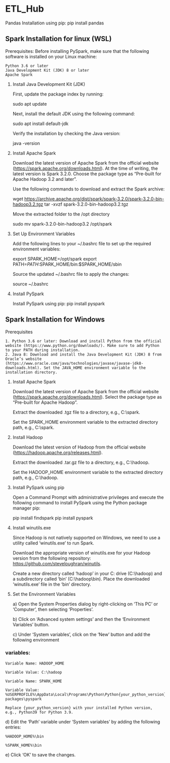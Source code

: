 # ETL_Hub

Pandas Installation using pip:
pip install pandas

## Spark Installation for linux (WSL)

Prerequisites:
    Before installing PySpark, make sure that the following software is installed on your Linux machine:
    
    Python 3.6 or later
    Java Development Kit (JDK) 8 or later
    Apache Spark

1. Install Java Development Kit (JDK)

    First, update the package index by running:
    
    sudo apt update
    
    Next, install the default JDK using the following command:
    
    sudo apt install default-jdk
    
    Verify the installation by checking the Java version:
    
    java -version

2. Install Apache Spark

    Download the latest version of Apache Spark from the official website (https://spark.apache.org/downloads.html). At the time of writing, the latest version is Spark 3.2.0. Choose the package type as “Pre-built for Apache Hadoop 3.2 and later”.
    
    Use the following commands to download and extract the Spark archive:
    
    wget https://archive.apache.org/dist/spark/spark-3.2.0/spark-3.2.0-bin-hadoop3.2.tgz
    tar -xvzf spark-3.2.0-bin-hadoop3.2.tgz
    
    Move the extracted folder to the /opt directory
    
    sudo mv spark-3.2.0-bin-hadoop3.2 /opt/spark

3. Set Up Environment Variables

    Add the following lines to your ~/.bashrc file to set up the required environment variables:
    
    export SPARK_HOME=/opt/spark
    export PATH=$PATH:$SPARK_HOME/bin:$SPARK_HOME/sbin
    
    Source the updated ~/.bashrc file to apply the changes:
    
    source ~/.bashrc
    
4. Install PySpark

    Install PySpark using pip:
    pip install pyspark

## Spark Installation for Windows

Prerequisites
    
    1. Python 3.6 or later: Download and install Python from the official website (https://www.python.org/downloads/). Make sure to add Python to your PATH during installation.
    2. Java 8: Download and install the Java Development Kit (JDK) 8 from Oracle’s website (https://www.oracle.com/java/technologies/javase/javase-jdk8-downloads.html). Set the JAVA_HOME environment variable to the installation directory.

1. Install Apache Spark

    Download the latest version of Apache Spark from the official website (https://spark.apache.org/downloads.html). Select the package type as “Pre-built for Apache Hadoop”.

    Extract the downloaded .tgz file to a directory, e.g., C:\spark.

    Set the SPARK_HOME environment variable to the extracted directory path, e.g., C:\spark.

2. Install Hadoop

    Download the latest version of Hadoop from the official website (https://hadoop.apache.org/releases.html).

    Extract the downloaded .tar.gz file to a directory, e.g., C:\hadoop.

    Set the HADOOP_HOME environment variable to the extracted directory path, e.g., C:\hadoop.

3. Install PySpark using pip

    Open a Command Prompt with administrative privileges and execute the following command to install PySpark using the Python package manager pip:

    pip install findspark
    pip install pyspark

4. Install winutils.exe

    Since Hadoop is not natively supported on Windows, we need to use a utility called ‘winutils.exe’ to run Spark.

    Download the appropriate version of winutils.exe for your Hadoop version from the following repository: https://github.com/steveloughran/winutils.

    Create a new directory called ‘hadoop’ in your C: drive (C:\hadoop) and a subdirectory called ‘bin’ (C:\hadoop\bin). Place the downloaded ‘winutils.exe’ file in the ‘bin’ directory.
5. Set the Environment Variables

    a) Open the System Properties dialog by right-clicking on ‘This PC’ or ‘Computer’, then selecting ‘Properties’.

    b) Click on ‘Advanced system settings’ and then the ‘Environment Variables’ button.

    c) Under ‘System variables’, click on the ‘New’ button and add the following environment

### variables:

    Variable Name: HADOOP_HOME

    Variable Value: C:\hadoop

    Variable Name: SPARK_HOME

    Variable Value: %USERPROFILE%\AppData\Local\Programs\Python\Python{your_python_version}\Lib\site-packages\pyspark

    Replace {your_python_version} with your installed Python version, e.g., Python39 for Python 3.9.



d) Edit the ‘Path’ variable under ‘System variables’ by adding the following entries:

    %HADOOP_HOME%\bin

    %SPARK_HOME%\bin

e) Click ‘OK’ to save the changes.
